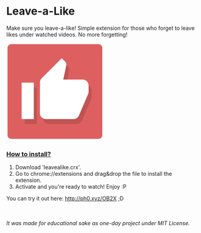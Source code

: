 # Leave-a-Like
Make sure you leave-a-like! Simple extension for those who forget to leave likes under watched videos. No more forgetting!

![logo](logo.png)


<h3><u>How to install?</u></h3>

1. Download 'leavealike.crx'.
2. Go to chrome://extensions and drag&drop the file to install the extension.
3. Activate and you're ready to watch! Enjoy :P

You can try it out here: http://ph0.xyz/OB2X ;D

<br><br>
<i>It was made for educational sake as one-day project under MIT License.</i>
